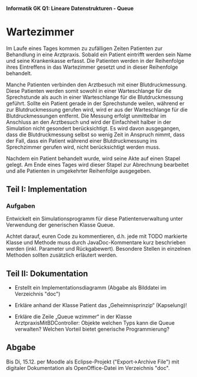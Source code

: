 #### Informatik GK Q1: Lineare Datenstrukturen - Queue

# Wartezimmer
 
Im Laufe eines Tages kommen zu zufälligen Zeiten Patienten zur Behandlung in eine Arztpraxis. Sobald ein Patient eintrifft werden sein Name und seine Krankenkasse erfasst. Die Patienten werden in der Reihenfolge ihres Eintreffens in das Wartezimmer gesetzt und in dieser Reihenfolge behandelt.

Manche Patienten verbinden den Arztbesuch mit einer Blutdruckmessung. Diese Patienten werden somit sowohl in einer Warteschlange für die Sprechstunde als auch in einer Warteschlange für die Blutdruckmessung geführt. Sollte ein Patient gerade in der Sprechstunde weilen, während er zur Blutdruckmessung gerufen wird, wird er aus der Warteschlange für die Blutdruckmessungen entfernt. Die Messung erfolgt unmittelbar im Anschluss an den Arztbesuch und wird der Einfachheit halber in der Simulation nicht gesondert berücksichtigt. Es wird davon ausgegangen, dass die Blutdruckmessung selbst so wenig Zeit in Anspruch nimmt, dass der Fall, dass ein Patient während einer Blutdruckmessung ins Sprechzimmer gerufen wird, nicht berücksichtigt werden muss.

Nachdem ein Patient behandelt wurde, wird seine Akte auf einen Stapel gelegt. Am Ende eines Tages wird dieser Stapel zur Abrechnung bearbeitet und alle Patienten in umgekehrter Reihenfolge ausgegeben. 

## Teil I: Implementation

### Aufgaben

Entwickelt ein Simulationsprogramm für diese Patientenverwaltung unter Verwendung der generischen Klasse Queue<ContentType>.

Achtet darauf, euren Code zu kommentieren, d.h. jede mit TODO markierte Klasse und Methode muss durch JavaDoc-Kommentare kurz beschrieben werden (inkl. Parameter und Rückgabewert). Besondere Stellen in einzelnen Methoden sollten zusätzlich erläutert werden.

## Teil II: Dokumentation

* Erstellt ein Implementationsdiagramm (Abgabe als Bilddatei im Verzeichnis "doc")

* Erkläre anhand der Klasse Patient das „Geheimnisprinzip“ (Kapselung)!

* Erkläre die Zeile „Queue<Patient> wzimmer“ in der Klasse ArztpraxisMitBDController: Objekte welchen Typs kann die Queue verwalten? Welchen Vorteil bietet generische Programmierung?

## Abgabe

Bis Di, 15.12. per Moodle als Eclipse-Projekt ("Export->Archive File") mit digitaler Dokumentation als OpenOffice-Datei im Verzeichnis "doc". 
